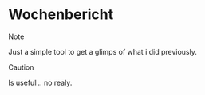 # Wochenbericht
> [!NOTE]
> Just a simple tool to get a glimps of what i did previously.


> [!CAUTION]
> Is usefull..
> no realy.
																								
												
						
			
	 

